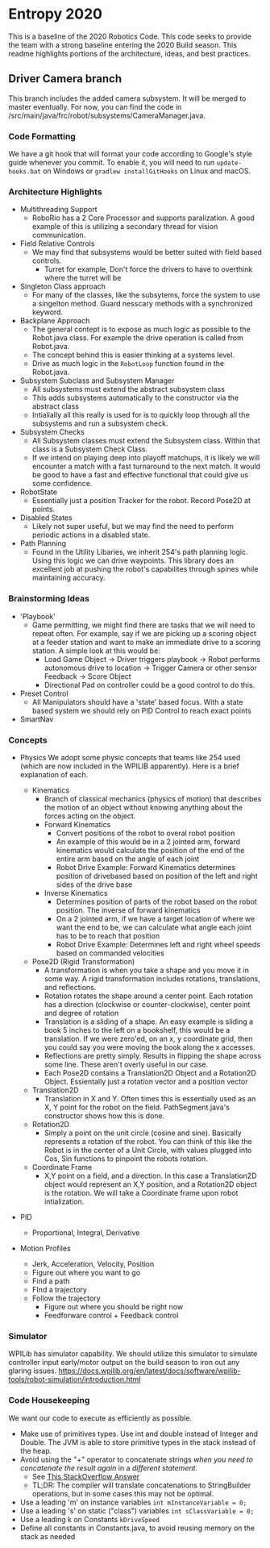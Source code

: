 # Entropy 2020

This is a baseline of the 2020 Robotics Code. This code seeks to provide the team with a strong baseline entering the 2020 Build season.
This readme highlights portions of the architecture, ideas, and best practices.

## Driver Camera branch

This branch includes the added camera subsystem. It will be merged to master eventually. For now, you can find the code in /src/main/java/frc/robot/subsystems/CameraManager.java.


### Code Formatting
We have a git hook that will format your code according to Google's style guide whenever you commit. To enable it, you will need to run
`update-hooks.bat` on Windows or `gradlew installGitHooks` on Linux and macOS.

### Architecture Highlights
- Multithreading Support
    - RoboRio has a 2 Core Processor and supports paralization. A good example of this is utilizing a secondary thread for vision communication.
- Field Relative Controls
    - We may find that subsystems would be better suited with field based controls. 
        - Turret for example, Don't force the drivers to have to overthink where the turret will be
- Singleton Class approach
    - For many of the classes, like the subsytems, force the system to use a singelton method. Guard nesscary methods with a synchronized keyword.
- Backplane Approach
    - The general contept is to expose as much logic as possible to the Robot.java class. For example the drive operation is called from Robot.java.
    - The concept behind this is easier thinking at a systems level.
    - Drive as much logic in the `RobotLoop` function found in the Robot.java.  
- Subsystem Subclass and Subsystem Manager
    - All subsystems must extend the abstract subsystem class
    - This adds subsystems automatically to the constructor via the abstract class
    - Intialially all this really is used for is to quickly loop through all the subsystems and run a subsystem check.
- Subsystem Checks
    - All Subsystem classes must extend the Subsystem class. Within that class is a Subsystem Check Class. 
    - If we intend on playing deep into playoff matchups, it is likely we will encounter a match with a fast turnaround to the next match. It would be good to have a fast and effective functional that could give us some confidence.
- RobotState
    - Essentially just a position Tracker for the robot. Record Pose2D at points.
- Disabled States
    - Likely not super useful, but we may find the need to perform periodic actions in a disabled state.
- Path Planning
    - Found in the Utility Libaries, we inherit 254's path planning logic. Using this logic we can drive waypoints. This library does an excellent job at pushing the robot's capabilites through spines while maintaining accuracy.

### Brainstorming Ideas
- 'Playbook'
    - Game permitting, we might find there are tasks that we will need to repeat often. For example, say if we are picking up a scoring object at a feeder station and want to make an immediate drive to a scoring station. A simple look at this would be:
        - Load Game Object -> Driver triggers playbook -> Robot performs autonomous drive to location -> Trigger Camera or other sensor Feedback -> Score Object
        - Directional Pad on controller could be a good control to do this.
- Preset Control
    - All Manipulators should have a 'state' based focus. With a state based system we should rely on PID Control to reach exact points
- SmartNav
    


### Concepts
- Physics
    We adopt some physic concepts that teams like 254 used (which are now included in the WPILIB apparently). Here is a brief explanation of each.
    - Kinematics
        - Branch of classical mechanics (physics of motion) that describes the motion of an object without knowing anything about the forces acting on the object.
        - Forward Kinematics
            - Convert positions of the robot to overal robot position
            - An example of this would be in a 2 jointed arm, forward kinematics would calculate the position of the end of the entire arm based on the angle of each joint
            - Robot Drive Example: Forward Kinematics determines position of drivebased based on position of the left and right sides of the drive base
        - Inverse Kinematics
            - Determines position of parts of the robot based on the robot position. The inverse of forward kinematics
            - On a 2 jointed arm, if we have a target location of where we want the end to be, we can calculate what angle each joint has to be to reach that position
            - Robot Drive Example: Determines left and right wheel speeds based on commanded velocities 
    - Pose2D (Rigid Transformation)
        - A transformation is when you take a shape and you move it in some way. A rigid transformation includes rotations, translations, and reflections. 
        - Rotation rotates the shape around a center point. Each rotation has a direction (clockwise or counter-clockwise), center point and degree of rotation
        - Translation is a sliding of a shape. An easy example is sliding a book 5 inches to the left on a bookshelf, this would be a translation. If we were zero'ed, on an x, y coordinate grid, then you could say you were moving the book along the x accesses. 
        - Reflections are pretty simply. Results in flipping the shape across some line. These aren't overly useful in our case. 
        - Each Pose2D contains a Translation2D Object and a Rotation2D Object. Essientally just a rotation vector and a position vector
    - Translation2D
        - Translation in X and Y. Often times this is essentially used as an X, Y point for the robot on the field. PathSegment.java's constructor shows how this is done.
    - Rotation2D
        - Simply a point on the unit circle (cosine and sine). Basically represents a rotation of the robot. You can think of this like the Robot is in the center of a Unit Circle, with values plugged into Cos, Sin functions to pinpoint the robots rotation.
    - Coordinate Frame
        - X,Y point on a field, and a direction. In this case a Translation2D object would represent an X,Y position, and a Rotation2D object is the rotation. We will take a Coordinate frame upon robot intialization.

- PID
    - Proportional, Integral, Derivative 
- Motion Profiles
    - Jerk, Acceleration, Velocity, Position
    - Figure out where you want to go
    - Find a path
    - FInd a trajectory
    - Follow the trajectory
        - Figure out where you should be right now
        - Feedforware control + Feedback control




### Simulator
WPILib has simulator capability. We should utilize this simulator to simulate controller input early/motor output on the build season to iron out any glaring issues.
https://docs.wpilib.org/en/latest/docs/software/wpilib-tools/robot-simulation/introduction.html




### Code Housekeeping
We want our code to execute as efficiently as possible. 
- Make use of primitives types. Use int and double instead of Integer and Double. The JVM is able to store primitive types in the stack instead of the heap.
- Avoid using the "+" operator to concatenate strings *when you need to concatenate the result again* in a *different statement.*
    - See [This StackOverflow Answer](https://stackoverflow.com/a/4649160)
    - TL;DR: The compiler will translate concatenations to StringBuilder operations, but in some cases this may not be optimal. 
- Use a leading 'm' on instance variables `int mInstanceVariable = 0;`
- Use a leading 's' on static ("class") variables `int sClassVariable = 0;`
- Use a leading k on Constants `kDriveSpeed`
- Define all constants in Constants.java, to avoid reusing memory on the stack as needed


